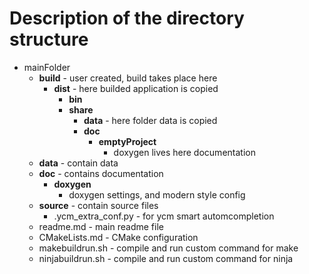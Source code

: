


# Description of the directory structure

* mainFolder
    - **build** - user created, build takes place here
        + **dist** - here builded application is copied
            * **bin**
            * **share**
                - **data** - here folder data is copied
                - **doc**
                    + **emptyProject**
                        * doxygen lives here documentation
    - **data** - contain data
    - **doc** - contains documentation
        + **doxygen**
            * doxygen settings, and modern style config
    - **source** - contain source files
        + .ycm_extra_conf.py - for ycm smart automcompletion
    - readme.md - main readme file
    - CMakeLists.md - CMake configuration
    - makebuildrun.sh - compile and run custom command for make
    - ninjabuildrun.sh - compile and run custom command for ninja


